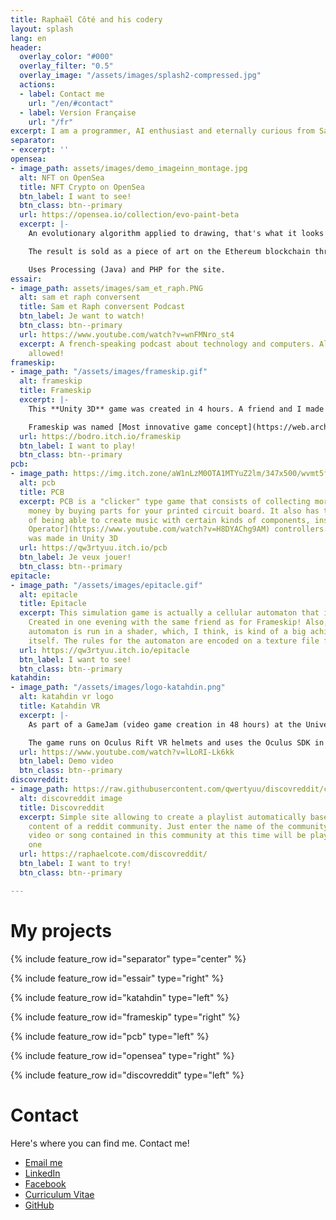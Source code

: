 ```yaml
---
title: Raphaël Côté and his codery
layout: splash
lang: en
header:
  overlay_color: "#000"
  overlay_filter: "0.5"
  overlay_image: "/assets/images/splash2-compressed.jpg"
  actions:
  - label: Contact me
    url: "/en/#contact"
  - label: Version Française
    url: "/fr"
excerpt: I am a programmer, AI enthusiast and eternally curious from Saguenay, Quebec!
separator:
- excerpt: ''
opensea:
- image_path: assets/images/demo_imageinn_montage.jpg
  alt: NFT on OpenSea
  title: NFT Crypto on OpenSea
  btn_label: I want to see!
  btn_class: btn--primary
  url: https://opensea.io/collection/evo-paint-beta
  excerpt: |-
    An evolutionary algorithm applied to drawing, that's what it looks like! For several years now, every day, the image of the day from Wikipedia has passed through this program and is put online!

    The result is sold as a piece of art on the Ethereum blockchain through OpenSea.

    Uses Processing (Java) and PHP for the site.
essair:
- image_path: assets/images/sam_et_raph.PNG
  alt: sam et raph conversent
  title: Sam et Raph conversent Podcast
  btn_label: Je want to watch!
  btn_class: btn--primary
  url: https://www.youtube.com/watch?v=wnFMNro_st4
  excerpt: A french-speaking podcast about technology and computers. All subjects
    allowed!
frameskip:
- image_path: "/assets/images/frameskip.gif"
  alt: frameskip
  title: Frameskip
  excerpt: |-
    This **Unity 3D** game was created in 4 hours. A friend and I made it during a games competition on itch.io! The goal of the game is simple, to save ourselves from Gilles the monster.

    Frameskip was named [Most innovative game concept](https://web.archive.org/web/20190502071114/https://itch.io/jam/icantdraw/results/most-innovative-game-concept) during the competition.
  url: https://bodro.itch.io/frameskip
  btn_label: I want to play!
  btn_class: btn--primary
pcb:
- image_path: https://img.itch.zone/aW1nLzM0OTA1MTYuZ2lm/347x500/wvmt5f.gif
  alt: pcb
  title: PCB
  excerpt: PCB is a "clicker" type game that consists of collecting more and more
    money by buying parts for your printed circuit board. It also has the particularity
    of being able to create music with certain kinds of components, inspired by [Pocket
    Operator](https://www.youtube.com/watch?v=H8DYAChg9AM) controllers. The project
    was made in Unity 3D
  url: https://qw3rtyuu.itch.io/pcb
  btn_label: Je veux jouer!
  btn_class: btn--primary
epitacle:
- image_path: "/assets/images/epitacle.gif"
  alt: epitacle
  title: Epitacle
  excerpt: This simulation game is actually a cellular automaton that is very mesmerizing.
    Created in one evening with the same friend as for Frameskip! Also, the cellular
    automaton is run in a shader, which, I think, is kind of a big achievement in
    itself. The rules for the automaton are encoded on a texture file for the shader.
  url: https://qw3rtyuu.itch.io/epitacle
  btn_label: I want to see!
  btn_class: btn--primary
katahdin:
- image_path: "/assets/images/logo-katahdin.png"
  alt: katahdin vr logo
  title: Katahdin VR
  excerpt: |-
    As part of a GameJam (video game creation in 48 hours) at the Université du Québec à Chicoutimi in October 2018, I had the chance to work on developing a VR game with some members of [Totema Studio](https://totemastudio.com/).

    The game runs on Oculus Rift VR helmets and uses the Oculus SDK in Unity 3D. I made the entirety of the VR adaptation and VR game controls
  url: https://www.youtube.com/watch?v=lLoRI-Lk6kk
  btn_label: Demo video
  btn_class: btn--primary
discovreddit:
- image_path: https://raw.githubusercontent.com/qwertyuu/discovreddit/c6b19113cce6bfe747eb0ef67659d14a80c5d87d/docs/demo.png
  alt: discovreddit image
  title: Discovreddit
  excerpt: Simple site allowing to create a playlist automatically based on on the
    content of a reddit community. Just enter the name of the community and every
    video or song contained in this community at this time will be played. one by
    one
  url: https://raphaelcote.com/discovreddit/
  btn_label: I want to try!
  btn_class: btn--primary

---
```

# My projects

{% include feature_row id="separator" type="center" %}

{% include feature_row id="essair" type="right" %}

{% include feature_row id="katahdin" type="left" %}

{% include feature_row id="frameskip" type="right" %}

{% include feature_row id="pcb" type="left" %}

{% include feature_row id="opensea" type="right" %}

{% include feature_row id="discovreddit" type="left" %}

# Contact

Here's where you can find me. Contact me!

* <i class="fas fa-fw fa-envelope-square"></i> [Email me](mailto:cotlarrc@gmail.com)
* <i class="fab fa-fw fa-linkedin"></i> [LinkedIn](https://www.linkedin.com/in/raphael-cote-sag)
* <i class="fab fa-fw fa-facebook-square"></i> [Facebook](https://facebook.com/qwertyuu)
* <i class="fas fa-fw fa-file-alt"></i> [Curriculum Vitae](https://docs.google.com/document/d/e/2PACX-1vQYuoGo8YtVy4i_jBryTquavljMrXXd__Km8GelNjjEmwj5d7L3vVkY34-FQwBza6iaxNuFEa9NB5jG/pub)
* <i class="fab fa-fw fa-github"></i> [GitHub](https://github.com/qwertyuu?tab=repositories)